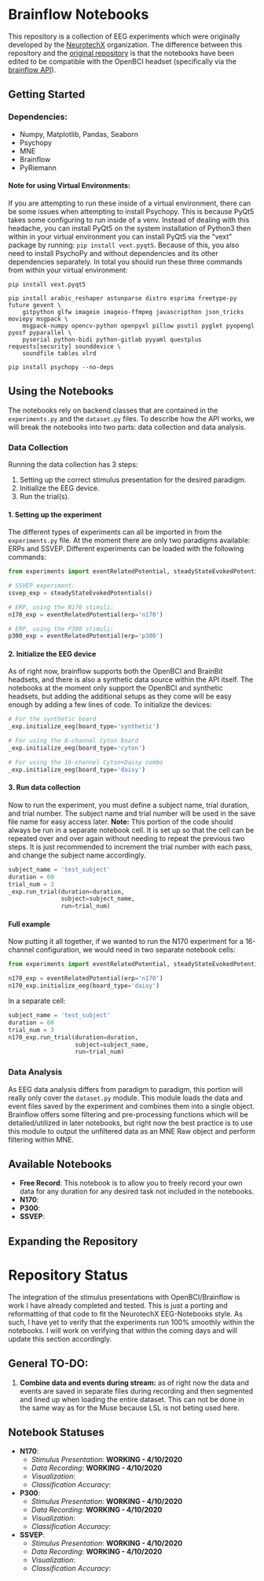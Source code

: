 # Brainflow Notebooks

This repository is a collection of EEG experiments which were originally developed by the [NeurotechX](https://neurotechx.com/) 
organization. The difference between this repository and the [original repository](https://github.com/neurotechx/eeg-notebooks) 
is that the notebooks have been edited to be compatible with the OpenBCI headset (specifically via the [brainflow API](https://brainflow.readthedocs.io/en/stable/#)).

## Getting Started

### Dependencies:
* Numpy, Matplotlib, Pandas, Seaborn
* Psychopy
* MNE
* Brainflow
* PyRiemann

#### Note for using Virtual Environments:  
If you are attempting to run these inside of a virtual environment, there can be some issues when attempting to install 
Psychopy. This is because PyQt5 takes some configuring to run inside of a venv. Instead of dealing with this headache, 
you can install PyQt5 on the system installation of Python3 then within in your virtual environment you can install
PyQt5 via the "vext" package by running: `pip install vext.pyqt5`. Because of this, you also need to install PsychoPy
and without dependencies and its other dependencies separately. In total you should run these three commands from within
your virtual environment:  
```
pip install vext.pyqt5

pip install arabic_reshaper astunparse distro esprima freetype-py future gevent \ 
    gitpython glfw imageio imageio-ffmpeg javascripthon json_tricks moviepy msgpack \
    msgpack-numpy opencv-python openpyxl pillow psutil pyglet pyopengl pyosf pyparallel \
    pyserial python-bidi python-gitlab pyyaml questplus requests[security] sounddevice \
    soundfile tables xlrd

pip install psychopy --no-deps
```

## Using the Notebooks
The notebooks rely on backend classes that are contained in the `experiments.py` and the `dataset.py` files. To describe 
how the API works, we will break the notebooks into two parts: data collection and data analysis.

### Data Collection
Running the data collection has 3 steps:
1. Setting up the correct stimulus presentation for the desired paradigm.
2. Initialize the EEG device.
3. Run the trial(s).

#### 1. Setting up the experiment
The different types of experiments can all be imported in from the `experiments.py` file. At the moment there are only two paradigms
available: ERPs and SSVEP. Different experiments can be loaded with the following commands:
```python
from experiments import eventRelatedPotential, steadyStateEvokedPotentials

# SSVEP experiment:
ssvep_exp = steadyStateEvokedPotentials()

# ERP, using the N170 stimuli:
n170_exp = eventRelatedPotential(erp='n170')

# ERP, using the P300 stimuli:
p300_exp = eventRelatedPotential(erp='p300')
```

#### 2. Initialize the EEG device
As of right now, brainflow supports both the OpenBCI and BrainBit headsets, and there is also a synthetic data source within
the API itself. The notebooks at the moment only support the OpenBCI and synthetic headsets, but adding the additional setups as they
come will be easy enough by adding a few lines of code. To initialize the devices:
```python
# For the synthetic board
_exp.initialize_eeg(board_type='synthetic')

# For using the 8-channel Cyton board
_exp.initialize_eeg(board_type='cyton')

# For using the 16-channel Cyton+Daisy combo
_exp.initialize_eeg(board_type='daisy')
```

#### 3. Run data collection
Now to run the experiment, you must define a subject name, trial duration, and trial number. The subject name and trial 
number will be used in the save file name for easy access later. **Note:** This portion of the code should always be run 
in a separate notebook cell. It is set up so that the cell can be repeated over and over again without needing to repeat 
the previous two steps. It is just recommended to increment the trial number with each pass, and change the subject name 
accordingly.
```python
subject_name = 'test_subject'
duration = 60
trial_num = 3
_exp.run_trial(duration=duration,
               subject=subject_name,
               run=trial_num)
```

#### Full example
Now putting it all together, if we wanted to run the N170 experiment for a 16-channel configuration, we would need in two 
separate notebook cells:
```python
from experiments import eventRelatedPotential, steadyStateEvokedPotentials

n170_exp = eventRelatedPotential(erp='n170')
n170_exp.initialize_eeg(board_type='daisy')
```
In a separate cell:
```python
subject_name = 'test_subject'
duration = 60
trial_num = 3
n170_exp.run_trial(duration=duration,
                   subject=subject_name,
                   run=trial_num)
```

### Data Analysis
As EEG data analysis differs from paradigm to paradigm, this portion will really only cover the `dataset.py` module. This 
module loads the data and event files saved by the experiment and combines them into a single object. Brainflow offers some
filtering and pre-processing functions which will be detailed/utilized in later notebooks, but right now the best practice is
to use this module to output the unfiltered data as an MNE Raw object and perform filtering within MNE.

## Available Notebooks
* **Free Record**: This notebook is to allow you to freely record your own data for any duration for any desired task 
not included in the notebooks.
* **N170**:
* **P300**:
* **SSVEP**:

## Expanding the Repository

# Repository Status
The integration of the stimulus presentations with OpenBCI/Brainflow is work I have already completed and tested. This is 
just a porting and reformatting of that code to fit the NeurotechX EEG-Notebooks style. As such, I have yet to verify that
the experiments run 100% smoothly within the notebooks. I will work on verifying that within the coming days and will update
this section accordingly.

## General TO-DO:

1. **Combine data and events during stream:** as of right now the data and events are saved in separate files during recording and then segmented and lined up 
when loading the entire dataset. This can not be done in the same way as for the Muse because LSL is not beting used here.

## Notebook Statuses
* **N170**:  
    * *Stimulus Presentation*: **WORKING - 4/10/2020**
    * *Data Recording*: **WORKING - 4/10/2020**
    * *Visualization*:
    * *Classification Accuracy*: 
* **P300**:
    * *Stimulus Presentation*: **WORKING - 4/10/2020**
    * *Data Recording*: **WORKING - 4/10/2020**
    * *Visualization*:
    * *Classification Accuracy*:
* **SSVEP**: 
    * *Stimulus Presentation*: **WORKING - 4/10/2020**
    * *Data Recording*: **WORKING - 4/10/2020**
    * *Visualization*:
    * *Classification Accuracy*: